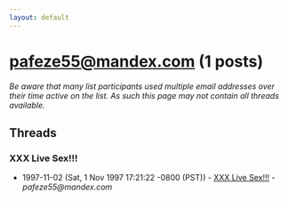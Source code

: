 ```yaml
---
layout: default
---
```


# pafeze55@mandex.com (1 posts)

_Be aware that many list participants used multiple email addresses over their time active on the list. As such this page may not contain all threads available._

## Threads

### XXX Live Sex!!!
+ 1997-11-02 (Sat, 1 Nov 1997 17:21:22 -0800 (PST)) - [XXX Live Sex!!!](/archive/1997/11/fccc6e345af5d04266e366bc72b0c60a000c1d4f684c2aa8408beb41e0c1a31c) - _pafeze55@mandex.com_

